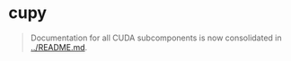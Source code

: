 <!--
# COMMIT-TRACKING: UUID-20240730-100000-B4D1
# Description: Stub - refer to consolidated CUDA README.
# Author: Mr K / GitHub Copilot
#
# File location diagram:
# jetc/                          <- Main project folder
# ├── README.md                  <- Project documentation
# ├── buildx/                    <- Buildx directory
# │   ├── build/                   <- Build stages directory
# │   │   └── 01-cuda/             <- CUDA directory
# │   │       └── cupy/            <- Current directory
# │   │           └── README.md    <- THIS FILE
# └── ...                        <- Other project files
-->
# cupy

> Documentation for all CUDA subcomponents is now consolidated in [../README.md](../README.md).
